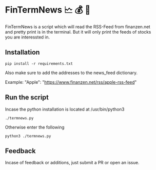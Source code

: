 # FinTermNews 🗠  💰  🤑

FinTermNews is a script which will read the RSS-Feed from finanzen.net and pretty print is in the terminal. But it will only print the feeds of stocks you are interessted in.

## Installation

```
pip install -r requirements.txt
```

Also make sure to add the addresses to the news_feed dictionary.

Example: "Apple": "https://www.finanzen.net/rss/apple-rss-feed"

## Run the script

Incase the python installation is located at /usr/bin/python3

```
./termnews.py
```

Otherwise enter the following

```
python3 ./termnews.py
```

## Feedback

Incase of feedback or additions, just submit a PR or open an issue.